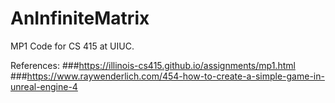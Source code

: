 # AnInfiniteMatrix

MP1 Code for CS 415 at UIUC. 

References: 
###https://illinois-cs415.github.io/assignments/mp1.html
###https://www.raywenderlich.com/454-how-to-create-a-simple-game-in-unreal-engine-4
